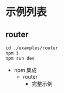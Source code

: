 # 示例列表

## router
```
cd ./examples/router
npm i
npm run dev
```
- npm 集成
    - router
        - 完整示例